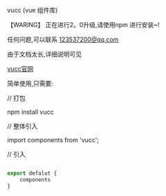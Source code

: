 vucc (vue 组件库)

【WARING】 正在进行2。0升级,请使用npm 进行安装~!

任何问题,可以联系
123537200@qq.com

由于文档太长,详细说明可见

[vucc官网](https://wf123537200.github.io/vucc.com/index.html)

简单使用,只需要:

// 打包

npm install vucc

// 整体引入

import components from 'vucc';

// 引入
```js

export defalut {
    components
}
```
